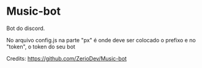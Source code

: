 # Music-bot
Bot do discord.

No arquivo config.js na parte "px" é onde deve ser colocado o prefixo e no "token", o token do seu bot

Credits: https://github.com/ZerioDev/Music-bot
